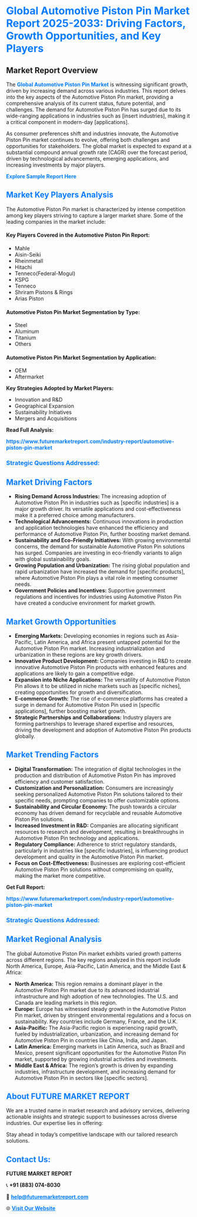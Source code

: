 <h1 style="color: #007BFF;">Global Automotive Piston Pin Market Report 2025-2033: Driving Factors, Growth Opportunities, and Key Players</h1>

<section id="overview">
<h2>Market Report Overview</h2>
<p>The <a href="https://www.futuremarketreport.com/industry-report/automotive-piston-pin-market" style="color: #007BFF; text-decoration: none;"><strong>Global Automotive Piston Pin Market</strong></a> is witnessing significant growth, driven by increasing demand across various industries. This report delves into the key aspects of the Automotive Piston Pin market, providing a comprehensive analysis of its current status, future potential, and challenges. The demand for Automotive Piston Pin has surged due to its wide-ranging applications in industries such as [insert industries], making it a critical component in modern-day [applications].</p>
<p>As consumer preferences shift and industries innovate, the Automotive Piston Pin market continues to evolve, offering both challenges and opportunities for stakeholders. The global market is expected to expand at a substantial compound annual growth rate (CAGR) over the forecast period, driven by technological advancements, emerging applications, and increasing investments by major players.</p>
</section>

<section id="overview">
<p><a href="https://www.futuremarketreport.com/request-sample/reportId=48225" style="color: #007BFF; text-decoration: none;"><strong>Explore Sample Report Here</strong></a></p>
</section>

<section id="key-players">
<h2 style="color: #007BFF;">Market Key Players Analysis</h2>
<p>The Automotive Piston Pin market is characterized by intense competition among key players striving to capture a larger market share. Some of the leading companies in the market include:</p>
<h4>Key Players Covered in the Automotive Piston Pin Report:</h4>
<ul><li>Mahle</li><li>Aisin-Seiki</li><li>Rheinmetall</li><li>Hitachi</li><li>Tenneco(Federal-Mogul)</li><li>KSPG</li><li>Tenneco</li><li>Shriram Pistons &amp; Rings</li><li>Arias Piston</li></ul>
<h4>Automotive Piston Pin Market Segmentation by Type:</h4>
<ul><li>Steel</li><li>Aluminum</li><li>Titanium</li><li>Others</li></ul>

<h4>Automotive Piston Pin Market Segmentation by Application:</h4>
<ul><li>OEM</li><li>Aftermarket</li></ul>
<p><strong>Key Strategies Adopted by Market Players:</strong></p>
<ul>
<li>Innovation and R&D</li>
<li>Geographical Expansion</li>
<li>Sustainability Initiatives</li>
<li>Mergers and Acquisitions</li>
</ul>
</section>

<section>
<p><strong>Read Full Analysis: </strong></p><a href="https://www.futuremarketreport.com/industry-report/automotive-piston-pin-market" style="color: #007BFF; text-decoration: none;"><strong>https://www.futuremarketreport.com/industry-report/automotive-piston-pin-market</strong></a>
<h3 style="color: #007BFF;">Strategic Questions Addressed:</h3>
</section>

<section id="driving-factors">
<h2 style="color: #007BFF;">Market Driving Factors</h2>
<ul>
<li><strong>Rising Demand Across Industries:</strong> The increasing adoption of Automotive Piston Pin in industries such as [specific industries] is a major growth driver. Its versatile applications and cost-effectiveness make it a preferred choice among manufacturers.</li>
<li><strong>Technological Advancements:</strong> Continuous innovations in production and application technologies have enhanced the efficiency and performance of Automotive Piston Pin, further boosting market demand.</li>
<li><strong>Sustainability and Eco-Friendly Initiatives:</strong> With growing environmental concerns, the demand for sustainable Automotive Piston Pin solutions has surged. Companies are investing in eco-friendly variants to align with global sustainability goals.</li>
<li><strong>Growing Population and Urbanization:</strong> The rising global population and rapid urbanization have increased the demand for [specific products], where Automotive Piston Pin plays a vital role in meeting consumer needs.</li>
<li><strong>Government Policies and Incentives:</strong> Supportive government regulations and incentives for industries using Automotive Piston Pin have created a conducive environment for market growth.</li>
</ul>
</section>

<section id="growth-opportunities">
<h2 style="color: #007BFF;">Market Growth Opportunities</h2>
<ul>
<li><strong>Emerging Markets:</strong> Developing economies in regions such as Asia-Pacific, Latin America, and Africa present untapped potential for the Automotive Piston Pin market. Increasing industrialization and urbanization in these regions are key growth drivers.</li>
<li><strong>Innovative Product Development:</strong> Companies investing in R&D to create innovative Automotive Piston Pin products with enhanced features and applications are likely to gain a competitive edge.</li>
<li><strong>Expansion into Niche Applications:</strong> The versatility of Automotive Piston Pin allows it to be utilized in niche markets such as [specific niches], creating opportunities for growth and diversification.</li>
<li><strong>E-commerce Growth:</strong> The rise of e-commerce platforms has created a surge in demand for Automotive Piston Pin used in [specific applications], further boosting market growth.</li>
<li><strong>Strategic Partnerships and Collaborations:</strong> Industry players are forming partnerships to leverage shared expertise and resources, driving the development and adoption of Automotive Piston Pin products globally.</li>
</ul>
</section>

<section id="trending-factors">
<h2 style="color: #007BFF;">Market Trending Factors</h2>
<ul>
<li><strong>Digital Transformation:</strong> The integration of digital technologies in the production and distribution of Automotive Piston Pin has improved efficiency and customer satisfaction.</li>
<li><strong>Customization and Personalization:</strong> Consumers are increasingly seeking personalized Automotive Piston Pin solutions tailored to their specific needs, prompting companies to offer customizable options.</li>
<li><strong>Sustainability and Circular Economy:</strong> The push towards a circular economy has driven demand for recyclable and reusable Automotive Piston Pin solutions.</li>
<li><strong>Increased Investment in R&D:</strong> Companies are allocating significant resources to research and development, resulting in breakthroughs in Automotive Piston Pin technology and applications.</li>
<li><strong>Regulatory Compliance:</strong> Adherence to strict regulatory standards, particularly in industries like [specific industries], is influencing product development and quality in the Automotive Piston Pin market.</li>
<li><strong>Focus on Cost-Effectiveness:</strong> Businesses are exploring cost-efficient Automotive Piston Pin solutions without compromising on quality, making the market more competitive.</li>
</ul>
</section>

<section>
<p><strong>Get Full Report: </strong></p><a href="https://www.futuremarketreport.com/industry-report/automotive-piston-pin-market" style="color: #007BFF; text-decoration: none;"><strong>https://www.futuremarketreport.com/industry-report/automotive-piston-pin-market</strong></a>
<h3 style="color: #007BFF;">Strategic Questions Addressed:</h3>
</section>


<section id="regional-analysis">
<h2 style="color: #007BFF;">Market Regional Analysis</h2>
<p>The global Automotive Piston Pin market exhibits varied growth patterns across different regions. The key regions analyzed in this report include North America, Europe, Asia-Pacific, Latin America, and the Middle East & Africa:</p>
<ul>
<li><strong>North America:</strong> This region remains a dominant player in the Automotive Piston Pin market due to its advanced industrial infrastructure and high adoption of new technologies. The U.S. and Canada are leading markets in this region.</li>
<li><strong>Europe:</strong> Europe has witnessed steady growth in the Automotive Piston Pin market, driven by stringent environmental regulations and a focus on sustainability. Key countries include Germany, France, and the U.K.</li>
<li><strong>Asia-Pacific:</strong> The Asia-Pacific region is experiencing rapid growth, fueled by industrialization, urbanization, and increasing demand for Automotive Piston Pin in countries like China, India, and Japan.</li>
<li><strong>Latin America:</strong> Emerging markets in Latin America, such as Brazil and Mexico, present significant opportunities for the Automotive Piston Pin market, supported by growing industrial activities and investments.</li>
<li><strong>Middle East & Africa:</strong> The region’s growth is driven by expanding industries, infrastructure development, and increasing demand for Automotive Piston Pin in sectors like [specific sectors].</li>
</ul>
</section>

<footer>
<h2 style="color: #007BFF;">About FUTURE MARKET REPORT</h2>
<p>We are a trusted name in market research and advisory services, delivering actionable insights and strategic support to businesses across diverse industries. Our expertise lies in offering:</p>

<p>Stay ahead in today’s competitive landscape with our tailored research solutions.</p>

<h2 style="color: #007BFF;">Contact Us:</h2>
<p><strong>FUTURE MARKET REPORT</strong></p>
<p>📞 <strong>+91 (883) 074-8030</strong></p>
<p>📧 <strong><a href="mailto:help@futuremarketreport.com" style="color: #007BFF;">help@futuremarketreport.com</a></strong></p>
<p>🌐 <strong><a href="https://www.futuremarketreport.com/" style="color: #007BFF;">Visit Our Website</a></strong></p>
</footer>